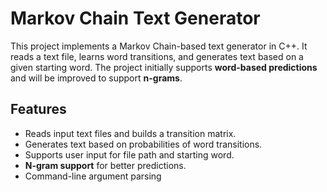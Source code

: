 # Markov Chain Text Generator

This project implements a Markov Chain-based text generator in C++. It reads a text file, learns word transitions, and generates text based on a given starting word. The project initially supports **word-based predictions** and will be improved to support **n-grams**.

## Features
- Reads input text files and builds a transition matrix.
- Generates text based on probabilities of word transitions.
- Supports user input for file path and starting word.
- **N-gram support** for better predictions.
-  Command-line argument parsing
